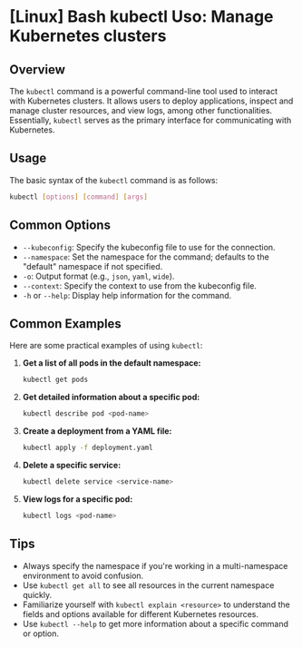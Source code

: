 # [Linux] Bash kubectl Uso: Manage Kubernetes clusters

## Overview
The `kubectl` command is a powerful command-line tool used to interact with Kubernetes clusters. It allows users to deploy applications, inspect and manage cluster resources, and view logs, among other functionalities. Essentially, `kubectl` serves as the primary interface for communicating with Kubernetes.

## Usage
The basic syntax of the `kubectl` command is as follows:

```bash
kubectl [options] [command] [args]
```

## Common Options
- `--kubeconfig`: Specify the kubeconfig file to use for the connection.
- `--namespace`: Set the namespace for the command; defaults to the "default" namespace if not specified.
- `-o`: Output format (e.g., `json`, `yaml`, `wide`).
- `--context`: Specify the context to use from the kubeconfig file.
- `-h` or `--help`: Display help information for the command.

## Common Examples
Here are some practical examples of using `kubectl`:

1. **Get a list of all pods in the default namespace:**
   ```bash
   kubectl get pods
   ```

2. **Get detailed information about a specific pod:**
   ```bash
   kubectl describe pod <pod-name>
   ```

3. **Create a deployment from a YAML file:**
   ```bash
   kubectl apply -f deployment.yaml
   ```

4. **Delete a specific service:**
   ```bash
   kubectl delete service <service-name>
   ```

5. **View logs for a specific pod:**
   ```bash
   kubectl logs <pod-name>
   ```

## Tips
- Always specify the namespace if you're working in a multi-namespace environment to avoid confusion.
- Use `kubectl get all` to see all resources in the current namespace quickly.
- Familiarize yourself with `kubectl explain <resource>` to understand the fields and options available for different Kubernetes resources.
- Use `kubectl --help` to get more information about a specific command or option.